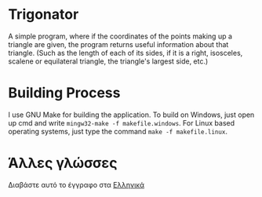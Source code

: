 # Trigonator
A simple program, where if the coordinates of the points making up a triangle are given, the program returns useful information about that triangle. (Such as the length of each of its sides, if it is a right, isosceles, scalene or equilateral triangle, the triangle's largest side, etc.)

# Βuilding Process
I use GNU Make for building the application. To build on Windows, just open up cmd and write `mingw32-make -f makefile.windows`. For Linux based operating systems, just type the command `make -f makefile.linux`.

# Άλλες γλώσσες
Διαβάστε αυτό το έγγραφο στα [Ελληνικά](README.md)
